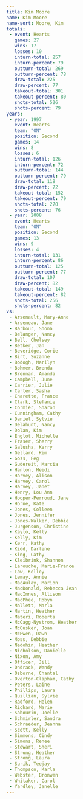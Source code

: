 ```yaml
---
title: Kim Moore
name: Kim Moore
name-sort: Moore, Kim
totals:
 - event: Hearts
   games: 27
   wins: 17
   losses: 10
   inturn-total: 257
   inturn-percent: 79
   outturn-total: 269
   outturn-percent: 78
   draw-total: 225
   draw-percent: 77
   takeout-total: 301
   takeout-percent: 80
   shots-total: 526
   shots-percent: 79
years:
 - year: 1997
   event: Hearts
   team: "ON"
   position: Second
   games: 14
   wins: 8
   losses: 6
   inturn-total: 126
   inturn-percent: 72
   outturn-total: 144
   outturn-percent: 79
   draw-total: 118
   draw-percent: 72
   takeout-total: 152
   takeout-percent: 79
   shots-total: 270
   shots-percent: 76
 - year: 2008
   event: Hearts
   team: "ON"
   position: Second
   games: 13
   wins: 9
   losses: 4
   inturn-total: 131
   inturn-percent: 86
   outturn-total: 125
   outturn-percent: 77
   draw-total: 107
   draw-percent: 82
   takeout-total: 149
   takeout-percent: 82
   shots-total: 256
   shots-percent: 82
vs:
 - Arsenault, Mary-Anne
 - Arseneau, Jane
 - Barbour, Shona
 - Belanger, Nancy
 - Bell, Chelsey
 - Betker, Jan
 - Beveridge, Corie
 - Birt, Suzanne
 - Bodogh, Marilyn
 - Bohmer, Brenda
 - Brennan, Amanda
 - Campbell, June
 - Carrier, Julie
 - Carter, Sasha
 - Charette, France
 - Clark, Stefanie
 - Cormier, Sharon
 - Cunningham, Cathy
 - Daniel, Sylvie
 - Delahunt, Nancy
 - Dolan, Kim
 - Englot, Michelle
 - Fraser, Sherry
 - Galusha, Kerry
 - Gellard, Kim
 - Goss, Peg
 - Gudereit, Marcia
 - Hanlon, Heidi
 - Harvey, Alison
 - Harvey, Carol
 - Harvey, Janet
 - Henry, Lou Ann
 - Hooper-Perroud, Jane
 - Horne, Kate
 - Jones, Colleen
 - Jones, Jennifer
 - Jones-Walker, Debbie
 - Jurgenson, Christine
 - Kaylo, Kelly
 - Kelly, Kim
 - Kerr, Kathy
 - Kidd, Darlene
 - King, Cathy
 - Kleibrink, Shannon
 - Larouche, Marie-France
 - Law, Kelley
 - Lemay, Annie
 - MacAulay, Marion
 - MacDonald, Rebecca Jean
 - MacInnes, Allison
 - MacPhee, Robyn
 - Mallett, Marla
 - Martin, Heather
 - Materi, Roberta
 - McCagg-Nystrom, Heather
 - McCusker, Joan
 - McEwen, Dawn
 - Moss, Debbie
 - Nedohin, Heather
 - Nicholson, Danielle
 - Nixon, Amy
 - Officer, Jill
 - Ondrack, Wendy
 - Osborne, Chantal
 - Overton-Clapham, Cathy
 - Peters, Laine
 - Phillips, Laura
 - Quillian, Sylvie
 - Radford, Helen
 - Richard, Marie
 - Sabourin, Joelle
 - Schmirler, Sandra
 - Schraeder, Jeanna
 - Scott, Kelly
 - Simmons, Cindy
 - Simons, Renee
 - Stewart, Sheri
 - Strong, Heather
 - Strong, Laura
 - Surik, Teejay
 - Thompson, Karla
 - Webster, Bronwen
 - Whitaker, Carol
 - Yardley, Janelle
---
```

